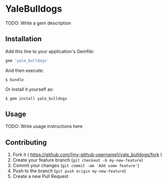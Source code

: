 # YaleBulldogs

TODO: Write a gem description

## Installation

Add this line to your application's Gemfile:

```ruby
gem 'yale_bulldogs'
```

And then execute:

    $ bundle

Or install it yourself as:

    $ gem install yale_bulldogs

## Usage

TODO: Write usage instructions here

## Contributing

1. Fork it ( https://github.com/[my-github-username]/yale_bulldogs/fork )
2. Create your feature branch (`git checkout -b my-new-feature`)
3. Commit your changes (`git commit -am 'Add some feature'`)
4. Push to the branch (`git push origin my-new-feature`)
5. Create a new Pull Request
